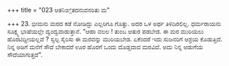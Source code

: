 +++
title = "023 ಆತನಿಙ್ಗಿತದನುವನರಿತು ಮ"

+++
23. ಭೀಮನು ಮರದ ಕಡೆ ನೋಡಿದ್ದು ಎಲ್ಲರಿಗೂ ಗೊತ್ತು. ಅದರ ಒಳ ಅರ್ಥ ತಿಳಿದಿರಲಿಲ್ಲ.  ಧರ್ಮರಾಯನು ಸೂಕ್ಷ್ಮ ಭಾಷೆಯಲ್ಲೇ ದ್ವಂದ್ವವಾಡುತ್ತಾನೆ. "ಆಹಾ ವಲಲ ! ತುಂಬ ಆತುರ ಪಡಬೇಡ. ಈ ಮರ ಮುರಿಯಲು ಹೊರಟಿದ್ದೀಯಲ್ಲವೆ ? ಸ್ವಲ್ಪ ಸೈರಿಸು ಈ ಮರವನ್ನು ಮುರಿಯಬೇಡ. ಏಕೆಂದರೆ ಇದು ಸುಜನರಿಗೆ ಆಶ್ರಯ ಕೊಡುತ್ತಿದೆ. ನಿನ್ನ ಅಡಿಗೆ ಮನೆಗೆ ಸೌದೆ ಬೇಕಾದರೆ ಊರ ಹೊರಗೆ ಒಂದು ದೊಡ್ಡದಾದ ಮರವಿದೆ. ಅದು ನಿನ್ನ ಅಡುಗೆಯ ಸೌದೆಯಾಗುತ್ತದೆ".